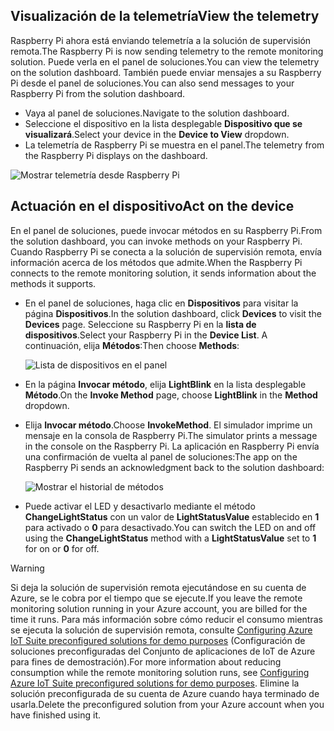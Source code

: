 ## <a name="view-the-telemetry"></a><span data-ttu-id="6ffc2-101">Visualización de la telemetría</span><span class="sxs-lookup"><span data-stu-id="6ffc2-101">View the telemetry</span></span>

<span data-ttu-id="6ffc2-102">Raspberry Pi ahora está enviando telemetría a la solución de supervisión remota.</span><span class="sxs-lookup"><span data-stu-id="6ffc2-102">The Raspberry Pi is now sending telemetry to the remote monitoring solution.</span></span> <span data-ttu-id="6ffc2-103">Puede verla en el panel de soluciones.</span><span class="sxs-lookup"><span data-stu-id="6ffc2-103">You can view the telemetry on the solution dashboard.</span></span> <span data-ttu-id="6ffc2-104">También puede enviar mensajes a su Raspberry Pi desde el panel de soluciones.</span><span class="sxs-lookup"><span data-stu-id="6ffc2-104">You can also send messages to your Raspberry Pi from the solution dashboard.</span></span>

- <span data-ttu-id="6ffc2-105">Vaya al panel de soluciones.</span><span class="sxs-lookup"><span data-stu-id="6ffc2-105">Navigate to the solution dashboard.</span></span>
- <span data-ttu-id="6ffc2-106">Seleccione el dispositivo en la lista desplegable **Dispositivo que se visualizará**.</span><span class="sxs-lookup"><span data-stu-id="6ffc2-106">Select your device in the **Device to View** dropdown.</span></span>
- <span data-ttu-id="6ffc2-107">La telemetría de Raspberry Pi se muestra en el panel.</span><span class="sxs-lookup"><span data-stu-id="6ffc2-107">The telemetry from the Raspberry Pi displays on the dashboard.</span></span>

![Mostrar telemetría desde Raspberry Pi][img-telemetry-display]

## <a name="act-on-the-device"></a><span data-ttu-id="6ffc2-109">Actuación en el dispositivo</span><span class="sxs-lookup"><span data-stu-id="6ffc2-109">Act on the device</span></span>

<span data-ttu-id="6ffc2-110">En el panel de soluciones, puede invocar métodos en su Raspberry Pi.</span><span class="sxs-lookup"><span data-stu-id="6ffc2-110">From the solution dashboard, you can invoke methods on your Raspberry Pi.</span></span> <span data-ttu-id="6ffc2-111">Cuando Raspberry Pi se conecta a la solución de supervisión remota, envía información acerca de los métodos que admite.</span><span class="sxs-lookup"><span data-stu-id="6ffc2-111">When the Raspberry Pi connects to the remote monitoring solution, it sends information about the methods it supports.</span></span>

- <span data-ttu-id="6ffc2-112">En el panel de soluciones, haga clic en **Dispositivos** para visitar la página **Dispositivos**.</span><span class="sxs-lookup"><span data-stu-id="6ffc2-112">In the solution dashboard, click **Devices** to visit the **Devices** page.</span></span> <span data-ttu-id="6ffc2-113">Seleccione su Raspberry Pi en la **lista de dispositivos**.</span><span class="sxs-lookup"><span data-stu-id="6ffc2-113">Select your Raspberry Pi in the **Device List**.</span></span> <span data-ttu-id="6ffc2-114">A continuación, elija **Métodos**:</span><span class="sxs-lookup"><span data-stu-id="6ffc2-114">Then choose **Methods**:</span></span>

    ![Lista de dispositivos en el panel][img-list-devices]

- <span data-ttu-id="6ffc2-116">En la página **Invocar método**, elija **LightBlink** en la lista desplegable **Método**.</span><span class="sxs-lookup"><span data-stu-id="6ffc2-116">On the **Invoke Method** page, choose **LightBlink** in the **Method** dropdown.</span></span>

- <span data-ttu-id="6ffc2-117">Elija **Invocar método**.</span><span class="sxs-lookup"><span data-stu-id="6ffc2-117">Choose **InvokeMethod**.</span></span> <span data-ttu-id="6ffc2-118">El simulador imprime un mensaje en la consola de Raspberry Pi.</span><span class="sxs-lookup"><span data-stu-id="6ffc2-118">The simulator prints a message in the console on the Raspberry Pi.</span></span> <span data-ttu-id="6ffc2-119">La aplicación en Raspberry Pi envía una confirmación de vuelta al panel de soluciones:</span><span class="sxs-lookup"><span data-stu-id="6ffc2-119">The app on the Raspberry Pi sends an acknowledgment back to the solution dashboard:</span></span>

    ![Mostrar el historial de métodos][img-method-history]

- <span data-ttu-id="6ffc2-121">Puede activar el LED y desactivarlo mediante el método **ChangeLightStatus** con un valor de **LightStatusValue** establecido en **1** para activado o **0** para desactivado.</span><span class="sxs-lookup"><span data-stu-id="6ffc2-121">You can switch the LED on and off using the **ChangeLightStatus** method with a **LightStatusValue** set to **1** for on or **0** for off.</span></span>

> [!WARNING]
> <span data-ttu-id="6ffc2-122">Si deja la solución de supervisión remota ejecutándose en su cuenta de Azure, se le cobra por el tiempo que se ejecute.</span><span class="sxs-lookup"><span data-stu-id="6ffc2-122">If you leave the remote monitoring solution running in your Azure account, you are billed for the time it runs.</span></span> <span data-ttu-id="6ffc2-123">Para más información sobre cómo reducir el consumo mientras se ejecuta la solución de supervisión remota, consulte [Configuring Azure IoT Suite preconfigured solutions for demo purposes][lnk-demo-config] (Configuración de soluciones preconfiguradas del Conjunto de aplicaciones de IoT de Azure para fines de demostración).</span><span class="sxs-lookup"><span data-stu-id="6ffc2-123">For more information about reducing consumption while the remote monitoring solution runs, see [Configuring Azure IoT Suite preconfigured solutions for demo purposes][lnk-demo-config].</span></span> <span data-ttu-id="6ffc2-124">Elimine la solución preconfigurada de su cuenta de Azure cuando haya terminado de usarla.</span><span class="sxs-lookup"><span data-stu-id="6ffc2-124">Delete the preconfigured solution from your Azure account when you have finished using it.</span></span>


[img-telemetry-display]: media/iot-suite-raspberry-pi-kit-view-telemetry-simulator/telemetry.png
[img-list-devices]: media/iot-suite-raspberry-pi-kit-view-telemetry-simulator/listdevices.png
[img-method-history]: media/iot-suite-raspberry-pi-kit-view-telemetry-simulator/methodhistory.png

[lnk-demo-config]: https://github.com/Azure/azure-iot-remote-monitoring/blob/master/Docs/configure-preconfigured-demo.md